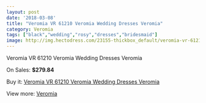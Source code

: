 ```yaml
---
layout: post
date: '2018-03-08'
title: "Veromia VR 61210 Veromia Wedding Dresses Veromia"
category: Veromia
tags: ["black","wedding","rosy","dresses","bridesmaid"]
image: http://img.hectodress.com/23155-thickbox_default/veromia-vr-61210-veromia-wedding-dresses-veromia.jpg
---
```

Veromia VR 61210 Veromia Wedding Dresses Veromia

On Sales: **$279.84**
<a href="https://www.hectodress.com/veromia/10733-veromia-vr-61210-veromia-wedding-dresses-veromia.html"><amp-img layout="responsive" width="600" height="600" src="//img.hectodress.com/23155-thickbox_default/veromia-vr-61210-veromia-wedding-dresses-veromia.jpg" alt="Veromia VR 61210 Veromia Wedding Dresses Veromia 0" /></a>
<a href="https://www.hectodress.com/veromia/10733-veromia-vr-61210-veromia-wedding-dresses-veromia.html"><amp-img layout="responsive" width="600" height="600" src="//img.hectodress.com/23157-thickbox_default/veromia-vr-61210-veromia-wedding-dresses-veromia.jpg" alt="Veromia VR 61210 Veromia Wedding Dresses Veromia 1" /></a>
<a href="https://www.hectodress.com/veromia/10733-veromia-vr-61210-veromia-wedding-dresses-veromia.html"><amp-img layout="responsive" width="600" height="600" src="//img.hectodress.com/23156-thickbox_default/veromia-vr-61210-veromia-wedding-dresses-veromia.jpg" alt="Veromia VR 61210 Veromia Wedding Dresses Veromia 2" /></a>

Buy it: [Veromia VR 61210 Veromia Wedding Dresses Veromia](https://www.hectodress.com/veromia/10733-veromia-vr-61210-veromia-wedding-dresses-veromia.html "Veromia VR 61210 Veromia Wedding Dresses Veromia")

View more: [Veromia](https://www.hectodress.com/171-veromia "Veromia")